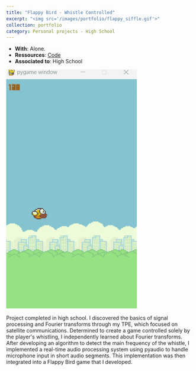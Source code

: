 ```yaml
---
title: "Flappy Bird - Whistle Controlled"
excerpt: "<img src='/images/portfolio/flappy_siffle.gif'>"
collection: portfolio
category: Personal projects - High School
---
```


* __With__: Alone.
* __Ressources__: [Code](https://github.com/mathisw59/flappysiffle)
* __Associated to__: High School


![img](/images/portfolio/flappy_siffle.gif)

Project completed in high school. I discovered the basics of signal processing and Fourier transforms through my TPE, which focused on satellite communications. Determined to create a game controlled solely by the player's whistling, I independently learned about Fourier transforms. After developing an algorithm to detect the main frequency of the whistle, I implemented a real-time audio processing system using pyaudio to handle microphone input in short audio segments. This implementation was then integrated into a Flappy Bird game that I developed.